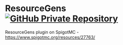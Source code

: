 # ResourceGens [![GitHub Private Repository](https://img.shields.io/badge/github-public-blue.svg)](https://github.com/cj89898/ResourceGens)
ResourceGens plugin on SpigotMC - https://www.spigotmc.org/resources/27763/
